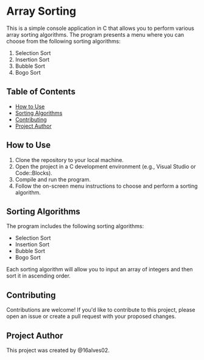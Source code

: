 # Array Sorting

This is a simple console application in C that allows you to perform various array sorting algorithms. The program presents a menu where you can choose from the following sorting algorithms:

1. Selection Sort
2. Insertion Sort
3. Bubble Sort
4. Bogo Sort

## Table of Contents

- [How to Use](#how-to-use)
- [Sorting Algorithms](#sorting-algorithms)
- [Contributing](#contributing)
- [Project Author](#project-author)

## How to Use

1. Clone the repository to your local machine.
2. Open the project in a C development environment (e.g., Visual Studio or Code::Blocks).
3. Compile and run the program.
4. Follow the on-screen menu instructions to choose and perform a sorting algorithm.

## Sorting Algorithms

The program includes the following sorting algorithms:

- Selection Sort
- Insertion Sort
- Bubble Sort
- Bogo Sort

Each sorting algorithm will allow you to input an array of integers and then sort it in ascending order.

## Contributing

Contributions are welcome! If you'd like to contribute to this project, please open an issue or create a pull request with your proposed changes.

## Project Author

This project was created by @16alves02.

